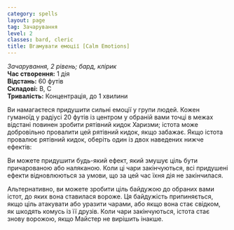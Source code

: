 ```yaml
---
category: spells
layout: page
tag: Зачарування
level: 2
classes: bard, cleric
title: Вгамувати емоції [Calm Emotions]
---
```


_Зачарування, 2 рівень; бард, клірик_     
**Час створення:** 1 дія    
**Відстань:** 60 футів   
**Складові:** В, С    
**Тривалість:** Концентрація, до 1 хвилини    

Ви намагаєтеся придушити сильні емоції у групи людей. Кожен гуманоїд у радіусі 20 футів із центром у обраній вами точці в межах відстані повинен зробити рятівний кидок Харизми; істота може добровільно провалити цей рятівний кидок, якщо забажає. Якщо істота провалює рятівний кидок, оберіть один із двох наведених нижче ефектів:    

Ви можете придушити будь-який ефект, який змушує ціль бути причарованою або наляканою. Коли ці чари закінчуються, всі придушені ефекти відновлюються за умови, що за цей час їхня дія не закінчилася.   

Альтернативно, ви можете зробити ціль байдужою до обраних вами істот, до яких вона ставилася вороже. Ця байдужість припиняється, якщо ціль атакувати або уразити чарами, або якщо вона стає свідком, як шкодять комусь із її друзів. Коли чари закінчуються, істота стає знову ворожою, якщо Майстер не вирішить інакше. 
